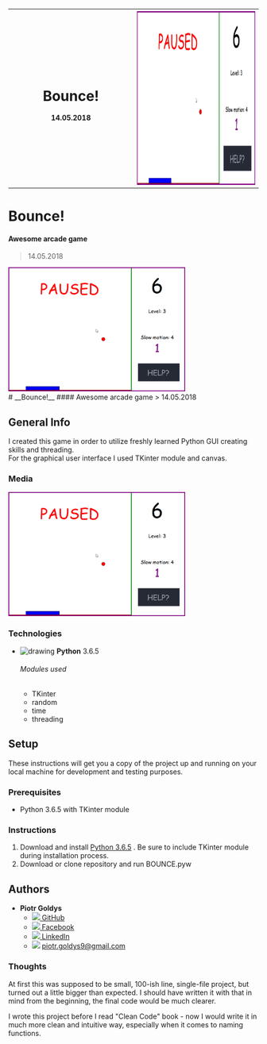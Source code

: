 <table class="fixed">
  
  <tr>
    <th width="50%">
      
# __Bounce!__                      
 14.05.2018
  </th>
  <th width="50%">
  <img src="demo_gif.gif" height="350px">
  </th>
  </tr>
 </table>
  

# __Bounce!__ 
#### Awesome arcade game
> 14.05.2018

  </div>
  <div class="column">
  
  <img src="demo_gif.gif" height="250px">
  
  </div>
</div>
# __Bounce!__ 
#### Awesome arcade game
> 14.05.2018

## __General Info__
   I created this game in order to utilize freshly learned Python GUI creating skills and threading.  
For the graphical user interface I used TKinter module and canvas.

### Media
<img src="demo_gif.gif" height="250px">

### __Technologies__
* <img src="https://upload.wikimedia.org/wikipedia/commons/thumb/c/c3/Python-logo-notext.svg/2000px-Python-logo-notext.svg.png" alt="drawing" width="20px"/> __Python__ 3.6.5 
     ###### Modules used
     * TKinter
     * random
     * time
     * threading

## __Setup__

   These instructions will get you a copy of the project up and running on your local machine for development and testing purposes.

### __Prerequisites__

* Python 3.6.5 with TKinter module



### __Instructions__

   1. Download and install <a target="_blank" rel="noopener noreferrer" href="https://www.python.org/downloads/">Python 3.6.5</a>
. Be sure to include TKinter module during installation process.
   2. Download or clone repository and run BOUNCE.pyw





## __Authors__

* **Piotr Goldys** 
    * <a href="https://github.com/Pegietix"><img src="https://image.flaticon.com/icons/svg/25/25231.svg" height="15px"> GitHub</a>
    * <a href="https://facebook.com/Pitold"><img src="https://en.facebookbrand.com/wp-content/uploads/2016/05/flogo_rgb_hex-brc-site-250.png" height="15px"> Facebook</a>
    * <a href="https://www.linkedin.com/in/piotr-goldys/"><img src="https://encrypted-tbn0.gstatic.com/images?q=tbn:ANd9GcTW0m7yXW45tMa1MmBfOm904CyHUrPYTK8BZufKdA5O4NtvvSui" height="15px"> LinkedIn</a>
    * <img src="https://upload.wikimedia.org/wikipedia/commons/thumb/4/45/New_Logo_Gmail.svg/1280px-New_Logo_Gmail.svg.png" height="15px"> piotr.goldys9@gmail.com</a>
    

### Thoughts
   At first this was supposed to be small, 100-ish line, single-file project, but turned out a little bigger than expected.
I should have written it with that in mind from the beginning, the final code would be much clearer.

   I wrote this project before I read "Clean Code" book - now I would write it in much more clean and intuitive way, 
especially when it comes to naming functions.
